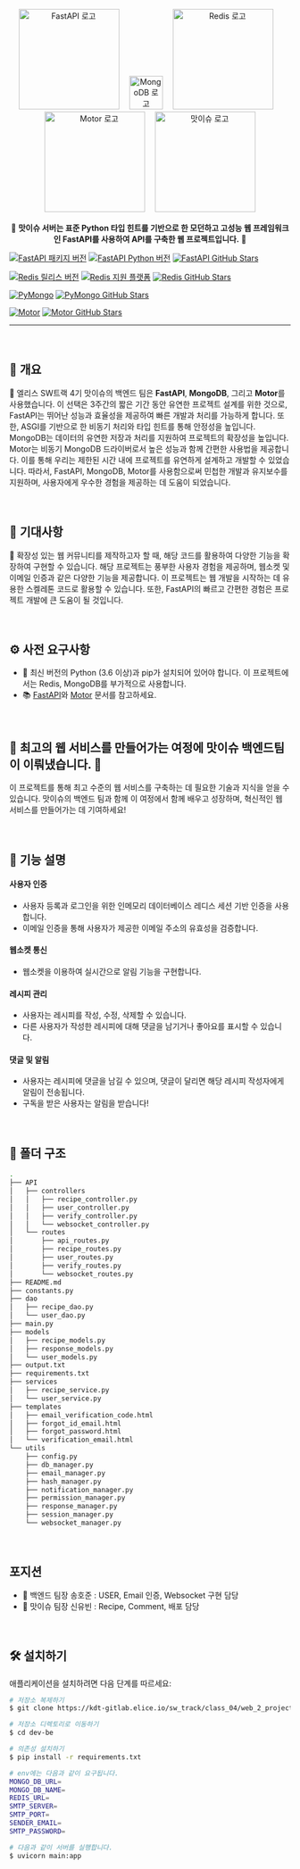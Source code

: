<p align="center">
  <a href="https://fastapi.tiangolo.com/" target="blank"><img src="https://fastapi.tiangolo.com/img/logo-margin/logo-teal.png" width="180" alt="FastAPI 로고" /></a>　
  <a href="https://www.mongodb.com/" target="blank"><img src="https://www.mongodb.com/assets/images/global/favicon.ico" width="60" alt="MongoDB 로고" /></a>　
  <a href="https://redis.io/" target="blank"><img src="https://velog.velcdn.com/images/sejinkim/post/c3f2148b-a8c2-4628-bb5a-eb5f47cab0c2/image.png" width="180" alt="Redis 로고" /></a>　
  <a href="https://motor.readthedocs.io/en/stable/" target="blank"><img src="https://motor.readthedocs.io/en/stable/_images/motor.png" width="180" alt="Motor 로고" /></a>　
  <a href="https://www.matissue.com/" target="blank"><img src="https://matissue.com/logo.svg" width="180" alt="맛이슈 로고" /></a>
</p>

<p align="center">
🚀 <b>맛이슈 서버는 표준 Python 타입 힌트를 기반으로 한 모던하고 고성능 웹 프레임워크인 FastAPI를 사용하여 API를 구축한 웹 프로젝트입니다.</b> 🚀
</p>

<p align="center">
  
[![FastAPI 패키지 버전](https://img.shields.io/pypi/v/fastapi.svg)](https://pypi.org/project/fastapi/)
[![FastAPI Python 버전](https://img.shields.io/pypi/pyversions/fastapi.svg)](https://pypi.org/project/fastapi/)
[![FastAPI GitHub Stars](https://img.shields.io/github/stars/tiangolo/fastapi.svg?style=social&label=Star&maxAge=2592000)](https://github.com/tiangolo/fastapi)

[![Redis 릴리스 버전](https://img.shields.io/github/v/release/redis/redis.svg)](https://redis.io)
[![Redis 지원 플랫폼](https://img.shields.io/badge/supported%20platforms-linux%20%7C%20osx-brightgreen)](https://redis.io)
[![Redis GitHub Stars](https://img.shields.io/github/stars/redis/redis.svg?style=social&label=Star&maxAge=2592000)](https://github.com/redis/redis)

[![PyMongo](https://img.shields.io/badge/PyMongo-MongoDB-green)](https://www.mongodb.com/drivers/pymongo)
[![PyMongo GitHub Stars](https://img.shields.io/github/stars/mongodb/mongo-python-driver.svg?style=social&label=Star&maxAge=2592000)](https://github.com/mongodb/mongo-python-driver)

[![Motor](https://img.shields.io/badge/Motor-Async%20MongoDB%20Driver-blue)](https://motor.readthedocs.io)
[![Motor GitHub Stars](https://img.shields.io/github/stars/mongodb/motor.svg?style=social&label=Star&maxAge=2592000)](https://github.com/mongodb/motor)

</p>


---
　
　
　

## 🌟 개요

💼 엘리스 SW트랙 4기 맛이슈의 백엔드 팀은 **FastAPI**, **MongoDB**, 그리고 **Motor**를 사용했습니다. 이 선택은 3주간의 짧은 기간 동안 유연한 프로젝트 설계를 위한 것으로, FastAPI는 뛰어난 성능과 효율성을 제공하여 빠른 개발과 처리를 가능하게 합니다. 또한, ASGI를 기반으로 한 비동기 처리와 타입 힌트를 통해 안정성을 높입니다. MongoDB는 데이터의 유연한 저장과 처리를 지원하여 프로젝트의 확장성을 높입니다. Motor는 비동기 MongoDB 드라이버로서 높은 성능과 함께 간편한 사용법을 제공합니다. 이를 통해 우리는 제한된 시간 내에 프로젝트를 유연하게 설계하고 개발할 수 있었습니다. 따라서, FastAPI, MongoDB, Motor를 사용함으로써 민첩한 개발과 유지보수를 지원하며, 사용자에게 우수한 경험을 제공하는 데 도움이 되었습니다.

　

## 🚀 기대사항

🎨 확장성 있는 웹 커뮤니티를 제작하고자 할 때, 해당 코드를 활용하여 다양한 기능을 확장하여 구현할 수 있습니다. 해당 프로젝트는 풍부한 사용자 경험을 제공하며, 웹소켓 및 이메일 인증과 같은 다양한 기능을 제공합니다. 이 프로젝트는 웹 개발을 시작하는 데 유용한 스켈레톤 코드로 활용할 수 있습니다. 또한, FastAPI의 빠르고 간편한 경험은 프로젝트 개발에 큰 도움이 될 것입니다.

　

## ⚙ 사전 요구사항

- 🐍 최신 버전의 Python (3.6 이상)과 pip가 설치되어 있어야 합니다. 이 프로젝트에서는 Redis, MongoDB를 부가적으로 사용합니다. 
- 📚 [FastAPI](https://fastapi.tiangolo.com/)와 [Motor](https://motor.readthedocs.io/en/stable/) 문서를 참고하세요.

　

## 🌈 최고의 웹 서비스를 만들어가는 여정에 맛이슈 백엔드팀이 이뤄냈습니다. 🚀
이 프로젝트를 통해 최고 수준의 웹 서비스를 구축하는 데 필요한 기술과 지식을 얻을 수 있습니다. 맛이슈의 백엔드 팀과 함께 이 여정에서 함께 배우고 성장하며, 혁신적인 웹 서비스를 만들어가는 데 기여하세요!

　
　
　

## 📝 기능 설명


#### 사용자 인증

- 사용자 등록과 로그인을 위한 인메모리 데이터베이스 레디스 세션 기반 인증을 사용합니다.
- 이메일 인증을 통해 사용자가 제공한 이메일 주소의 유효성을 검증합니다.

#### 웹소켓 통신

- 웹소켓을 이용하여 실시간으로 알림 기능을 구현합니다.

#### 레시피 관리

- 사용자는 레시피를 작성, 수정, 삭제할 수 있습니다.
- 다른 사용자가 작성한 레시피에 대해 댓글을 남기거나 좋아요를 표시할 수 있습니다.

#### 댓글 및 알림

- 사용자는 레시피에 댓글을 남길 수 있으며, 댓글이 달리면 해당 레시피 작성자에게 알림이 전송됩니다.
- 구독을 받은 사용자는 알림을 받습니다!

　

## 📁 폴더 구조
```bash
.
├── API
│   ├── controllers
│   │   ├── recipe_controller.py
│   │   ├── user_controller.py
│   │   ├── verify_controller.py
│   │   └── websocket_controller.py
│   └── routes
│       ├── api_routes.py
│       ├── recipe_routes.py
│       ├── user_routes.py
│       ├── verify_routes.py
│       └── websocket_routes.py
├── README.md
├── constants.py
├── dao
│   ├── recipe_dao.py
│   └── user_dao.py
├── main.py
├── models
│   ├── recipe_models.py
│   ├── response_models.py
│   └── user_models.py
├── output.txt
├── requirements.txt
├── services
│   ├── recipe_service.py
│   └── user_service.py
├── templates
│   ├── email_verification_code.html
│   ├── forgot_id_email.html
│   ├── forgot_password.html
│   └── verification_email.html
└── utils
    ├── config.py
    ├── db_manager.py
    ├── email_manager.py
    ├── hash_manager.py
    ├── notification_manager.py
    ├── permission_manager.py
    ├── response_manager.py
    ├── session_manager.py
    └── websocket_manager.py

```
　
## 포지션
- :lemon: 백엔드 팀장 송호준 : USER, Email 인증, Websocket 구현 담당
-  :green_apple:  맛이슈 팀장 신유빈 : Recipe, Comment, 배포 담당


　

## 🛠 설치하기

애플리케이션을 설치하려면 다음 단계를 따르세요:

```bash
# 저장소 복제하기
$ git clone https://kdt-gitlab.elice.io/sw_track/class_04/web_2_project/team10/dev-be

# 저장소 디렉토리로 이동하기
$ cd dev-be

# 의존성 설치하기
$ pip install -r requirements.txt

# env에는 다음과 같이 요구됩니다.
MONGO_DB_URL=
MONGO_DB_NAME=
REDIS_URL=
SMTP_SERVER=
SMTP_PORT=
SENDER_EMAIL=
SMTP_PASSWORD=

# 다음과 같이 서버를 실행합니다.
$ uvicorn main:app 


